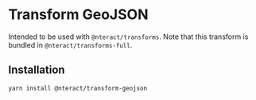 # Transform GeoJSON

Intended to be used with `@nteract/transforms`. Note that this transform is bundled
in `@nteract/transforms-full`.

## Installation

```
yarn install @nteract/transform-geojson
```
